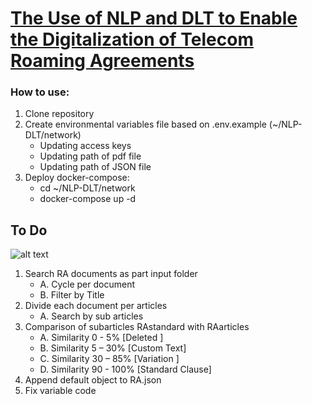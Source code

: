 # [The Use of NLP and DLT to Enable the Digitalization of Telecom Roaming Agreements](https://mentorship.lfx.linuxfoundation.org/project/d8a154c6-41fb-4733-b3c8-df37796e7fa3)
### How to use:
1. Clone repository
2. Create environmental variables file based on .env.example (~/NLP-DLT/network)
    - Updating access keys
    - Updating path of pdf file
    - Updating path of JSON file
3. Deploy docker-compose:
    - cd ~/NLP-DLT/network
    - docker-compose up -d

## To Do
![alt text](https://github.com/sfl0r3nz05/NLP-DLT/blob/main/images/StepByStep.png)
1. Search RA documents as part input folder
    - A. Cycle per document
    - B. Filter by Title
2. Divide each document per articles
    - A. Search by sub articles
3. Comparison of subarticles RAstandard with RAarticles   
    - A. Similarity  0 - 5%   [Deleted ]
    - B. Similarity  5 – 30%  [Custom Text]
    - C. Similarity 30 – 85%  [Variation ]
    - D. Similarity 90 - 100% [Standard Clause]
4. Append default object to RA.json
5. Fix variable code
